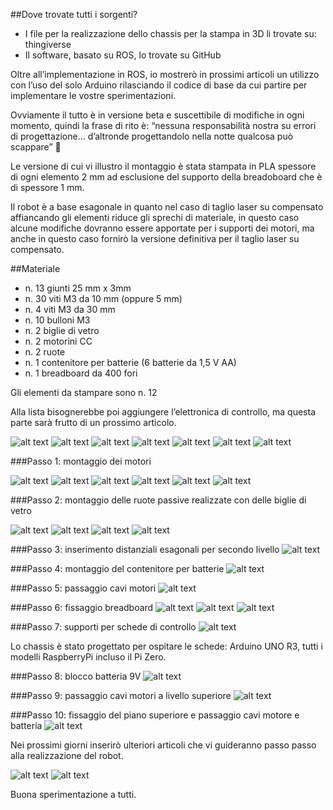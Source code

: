 ##Dove trovate tutti i sorgenti?

* I file per la realizzazione dello chassis per la stampa in 3D li trovate su: thingiverse
* Il software, basato su ROS, lo trovate su GitHub

Oltre all’implementazione in ROS, io mostrerò in prossimi articoli un utilizzo con l’uso del solo Arduino rilasciando il codice di base da cui partire per implementare le vostre sperimentazioni.

Ovviamente il tutto è in versione beta e suscettibile di modifiche in ogni momento, quindi la frase di rito è: “nessuna responsabilità nostra su errori di progettazione… d’altronde progettandolo nella notte qualcosa può scappare” 🙂

Le versione di cui vi illustro il montaggio è stata stampata in PLA spessore di ogni elemento 2 mm ad esclusione del supporto della breadoboard che è di spessore 1 mm.

Il robot è a base esagonale in quanto nel caso di taglio laser su compensato affiancando gli elementi riduce gli sprechi di materiale, in questo caso alcune modifiche dovranno essere apportate per i supporti dei motori, ma anche in questo caso fornirò la versione definitiva per il taglio laser su compensato.

##Materiale

* n. 13 giunti 25 mm x 3mm
* n. 30 viti M3 da 10 mm (oppure 5 mm)
* n. 4 viti M3 da 30 mm
* n. 10 bulloni M3
* n. 2 biglie di vetro
* n. 2 motorini CC
* n. 2 ruote
* n. 1 contenitore per batterie (6 batterie da 1,5 V AA)
* n. 1 breadboard da 400 fori

Gli elementi da stampare sono n. 12

Alla lista bisognerebbe poi aggiungere l’elettronica di controllo, ma questa parte sarà frutto di un prossimo articolo.

![alt text](../img/costruzione/DotBot-001.jpg "Test Page")
![alt text](../img/costruzione/DotBot-002.jpg "Test Page")
![alt text](../img/costruzione/DotBot-003.jpg "Test Page")
![alt text](../img/costruzione/DotBot-004.jpg "Test Page")
![alt text](../img/costruzione/DotBot-005.jpg "Test Page")
![alt text](../img/costruzione/DotBot-006.jpg "Test Page")
![alt text](../img/costruzione/DotBot-007.jpg "Test Page")

###Passo 1: montaggio dei motori

![alt text](../img/costruzione/Motori-01.jpg "Test Page")
![alt text](../img/costruzione/Motori-02.jpg "Test Page")
![alt text](../img/costruzione/Motori-03.jpg "Test Page")
![alt text](../img/costruzione/Motori-04.jpg "Test Page")
![alt text](../img/costruzione/Motori-05.jpg "Test Page")
![alt text](../img/costruzione/Motori-06.jpg "Test Page")

###Passo 2: montaggio delle ruote passive realizzate con delle biglie di vetro

![alt text](../img/costruzione/Ruote-01.jpg "Test Page")
![alt text](../img/costruzione/Ruote-02.jpg "Test Page")
![alt text](../img/costruzione/Ruote-03.jpg "Test Page")
![alt text](../img/costruzione/Ruote-04.jpg "Test Page")

###Passo 3: inserimento distanziali esagonali per secondo livello
![alt text](../img/costruzione/Distanziali.jpg "Test Page")

###Passo 4: montaggio del contenitore per batterie
![alt text](../img/costruzione/Batterie.jpg "Test Page")

###Passo 5: passaggio cavi motori
![alt text](../img/costruzione/PassaggioCavi.jpg "Test Page")

###Passo 6: fissaggio breadboard
![alt text](../img/costruzione/Breadboard-01.jpg "Test Page")
![alt text](../img/costruzione/Breadboard-02.jpg "Test Page")
![alt text](../img/costruzione/Breadboard-03.jpg "Test Page")

###Passo 7: supporti per schede di controllo
![alt text](../img/costruzione/SupportoSchede.jpg "Test Page")

Lo chassis è stato progettato per ospitare le schede: Arduino UNO R3, tutti i modelli RaspberryPi incluso il Pi Zero.


###Passo 8: blocco batteria 9V
![alt text](../img/costruzione/Batteria9V.jpg "Test Page")

###Passo 9: passaggio cavi motori a livello superiore
![alt text](../img/costruzione/PassaggioCavi-02.jpg "Test Page")

###Passo 10: fissaggio del piano superiore e passaggio cavi motore e batteria
![alt text](../img/costruzione/Fissaggio.jpg "Test Page")

Nei prossimi giorni inserirò ulteriori articoli che vi guideranno passo passo alla realizzazione del robot.

![alt text](../img/costruzione/DotBot-30.jpg "Test Page")
![alt text](../img/costruzione/DotBot-31.jpg "Test Page")

Buona sperimentazione a tutti.



